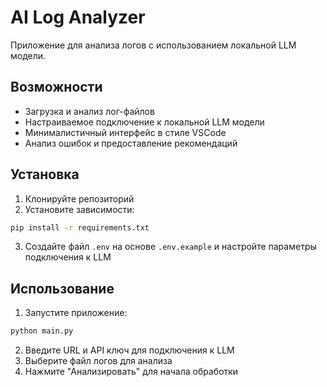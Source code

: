 # AI Log Analyzer

Приложение для анализа логов с использованием локальной LLM модели.

## Возможности

- Загрузка и анализ лог-файлов
- Настраиваемое подключение к локальной LLM модели
- Минималистичный интерфейс в стиле VSCode
- Анализ ошибок и предоставление рекомендаций

## Установка

1. Клонируйте репозиторий
2. Установите зависимости:
```bash
pip install -r requirements.txt
```
3. Создайте файл `.env` на основе `.env.example` и настройте параметры подключения к LLM

## Использование

1. Запустите приложение:
```bash
python main.py
```
2. Введите URL и API ключ для подключения к LLM
3. Выберите файл логов для анализа
4. Нажмите "Анализировать" для начала обработки 